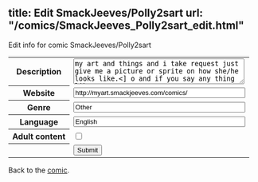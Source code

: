title: Edit SmackJeeves/Polly2sart
url: "/comics/SmackJeeves_Polly2sart_edit.html"
---
Edit info for comic SmackJeeves/Polly2sart

<form name="comic" action="http://gaepostmail.appspot.com/comic/" method="post">
<table class="comicinfo">
<tr>
<th>Description</th><td><textarea name="description" cols="40" rows="3">my art and things and i take request just give me a picture or sprite on how she/he looks like.&lt;] o and if you say any thing like THIS SUCKS,THIS IS MENT FOR PHOTO BUCKET,well i dont give a shit say it to some one else comic any bad comments will be deleted engoy</textarea></td>
</tr>
<tr>
<th>Website</th><td><input type="text" name="url" value="http://myart.smackjeeves.com/comics/" size="40"/></td>
</tr>
<tr>
<th>Genre</th><td><input type="text" name="genre" value="Other" size="40"/></td>
</tr>
<tr>
<th>Language</th><td><input type="text" name="language" value="English" size="40"/></td>
</tr>
<tr>
<th>Adult content</th><td><input type="checkbox" name="adult" value="adult" /></td>
</tr>
<tr>
<th></th><td>
<input type="hidden" name="comic" value="SmackJeeves_Polly2sart" />
<input type="submit" name="submit" value="Submit" />
</td>
</tr>
</table>
</form>

Back to the [comic](SmackJeeves_Polly2sart.html).
